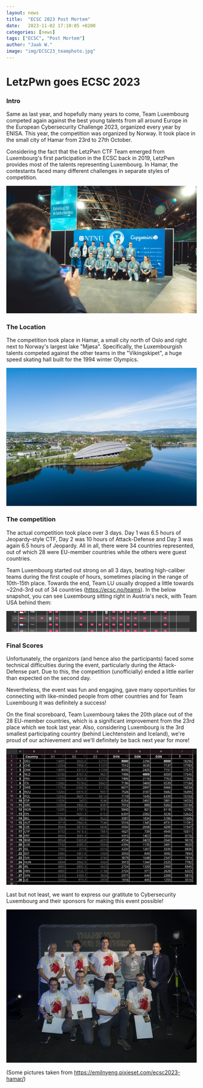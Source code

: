 ```yaml
---
layout: news
title:  "ECSC 2023 Post Mortem"
date:   2023-11-02 17:10:05 +0200
categories: [news]
tags: ["ECSC", "Post Mortem"]
author: "Jaak W."
image: "img/ECSC23_teamphoto.jpg"
---
```


# LetzPwn goes ECSC 2023

### Intro 
Same as last year, and hopefully many years to come, Team Luxembourg competed again against the best young talents from all around Europe in the European Cybersecurity Challenge 2023, organized every year by ENISA. This year, the competition was organized by Norway. It took place in the small city of Hamar from 23rd to 27th October.

Considering the fact that the LetzPwn CTF Team emerged from Luxembourg's first participation in the ECSC back in 2019, LetzPwn provides most of the talents representing Luxembourg. In Hamar, the contestants faced many different challenges in separate styles of competition.

![](img/ECSC23_teamphoto.jpg)

### The Location
The competition took place in Hamar, a small city north of Oslo and right next to Norway's largest lake "Mjøsa". Specifically, the Luxembourgish talents competed against the other teams in the "Vikingskipet", a huge speed skating hall built for the 1994 winter Olympics.

![](img/ECSC23_Hamar_Vikingskipet.jpeg)

### The competition

The actual competition took place over 3 days. Day 1 was 6.5 hours of Jeopardy-style CTF, Day 2 was 10 hours of Attack-Defense and Day 3 was again 6.5 hours of Jeopardy. All in all, there were 34 countries represented, out of which 28 were EU-member countries while the others were guest countries.

Team Luxembourg started out strong on all 3 days, beating high-caliber teams during the first couple of hours, sometimes placing in the range of 10th-15th place. Towards the end, Team LU usually dropped a little towards ~22nd-3rd out of 34 countries (https://ecsc.no/teams). In the below snapshot, you can see Luxembourg sitting right in Austria's neck, with Team USA behind them:

![](img/ECSC23_luxBetterThanUS.png)

### Final Scores

Unfortunately, the organizors (and hence also the participants) faced some technical difficulties during the event, particularly during the Attack-Defense part. Due to this, the competition (unofficially) ended a little earlier than expected on the second day.

Nevertheless, the event was fun and engaging, gave many opportunities for connecting with like-minded people from other countries and for Team Luxembourg it was definitely a success!

On the final scoreboard, Team Luxembourg takes the 20th place out of the 28 EU-member countries, which is a significant improvement from the 23rd place which we took last year. Also, considering Luxembourg is the 3rd smallest participating country (behind Liechtenstein and Iceland), we're proud of our achievement and we'll definitely be back next year for more!

![](img/ECSC23_finalScoreboard.png)

Last but not least, we want to express our gratitute to Cybersecurity Luxembourg and their sponsors for making this event possible!

![](img/ECSC23_CSWLGala.png)


(Some pictures taken from https://emilnyeng.pixieset.com/ecsc2023-hamar/)